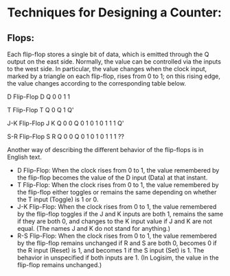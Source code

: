 # Techniques for Designing a Counter:

## Flops:

Each flip-flop stores a single bit of data, which is emitted through the Q output on the east side. Normally, the value can be controlled via the inputs to the west side. In particular, the value changes when the clock input, marked by a triangle on each flip-flop, rises from 0 to 1; on this rising edge, the value changes according to the corresponding table below.

D Flip-Flop
D Q
0 0
1 1

T Flip-Flop
T Q
0 Q
1 Q'

J-K Flip-Flop
J K Q
0 0 Q
0 1 0
1 0 1
1 1 Q'

S-R Flip-Flop
S R Q
0 0 Q
0 1 0
1 0 1
1 1 ??

Another way of describing the different behavior of the flip-flops is in English text.
- D Flip-Flop: When the clock rises from 0 to 1, the value remembered by the flip-flop becomes the value of the D input (Data) at that instant.
- T Flip-Flop: When the clock rises from 0 to 1, the value remembered by the flip-flop either toggles or remains the same depending on whether the T input (Toggle) is 1 or 0.
- J-K Flip-Flop: When the clock rises from 0 to 1, the value remembered by the flip-flop toggles if the J and K inputs are both 1, remains the same if they are both 0, and changes to the K input value if J and K are not equal. (The names J and K do not stand for anything.)
- R-S Flip-Flop: When the clock rises from 0 to 1, the value remembered by the flip-flop remains unchanged if R and S are both 0, becomes 0 if the R input (Reset) is 1, and becomes 1 if the S input (Set) is 1. The behavior in unspecified if both inputs are 1. (In Logisim, the value in the flip-flop remains unchanged.)
